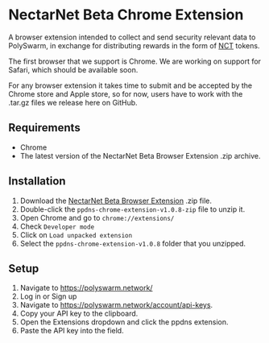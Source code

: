 # NectarNet Beta Chrome Extension

A browser extension intended to collect and send security relevant data to PolySwarm, in exchange for distributing rewards in the form of [NCT](https://polyswarm.io/aboutnct) tokens.

The first browser that we support is Chrome.
We are working on support for Safari, which should be available soon.

For any browser extension it takes time to submit and be accepted by the Chrome store and Apple store,
so for now, users have to work with the .tar.gz files we release here on GitHub.

## Requirements

- Chrome
- The latest version of the NectarNet Beta Browser Extension .zip archive.

## Installation

1. Download the [NectarNet Beta Browser Extension](https://github.com/polyswarm/ppdns-chrome-extension/releases/download/v1.0.8/ppdns-chrome-extension-v1.0.8.zip) .zip file.
2. Double-click the `ppdns-chrome-extension-v1.0.8-zip` file to unzip it.
3. Open Chrome and go to `chrome://extensions/`
4. Check `Developer mode`
5. Click on `Load unpacked extension`
6. Select the `ppdns-chrome-extension-v1.0.8` folder that you unzipped.

## Setup

1. Navigate to https://polyswarm.network/
2. Log in or Sign up
3. Navigate to https://polyswarm.network/account/api-keys.
4. Copy your API key to the clipboard.
5. Open the Extensions dropdown and click the ppdns extension.
6. Paste the API key into the field.
